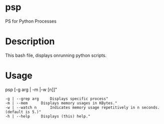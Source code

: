 psp
===

PS for Python Processes


Description
===

This bash file, displays onrunning python scripts.


Usage
===

psp [-g arg | -m |-w [n]]"

	-g | --grep arg		Displays specific process"
	-m | --mem		Displays memory usages in KBytes."
	-w | --watch n		Indicates memory usage repetitively in n seconds. (default is 5.)"
	-h | --help		Displays (this) help."
